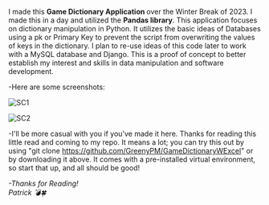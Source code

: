 I made this <strong>Game Dictionary Application </strong> over the Winter Break of 2023. I made this in a day and utilized the <strong>Pandas library</strong>. This application focuses on dictionary manipulation in Python. It utilizes the basic ideas of Databases using a pk or Primary Key to prevent the script from overwriting the values of keys in the dictionary. I plan to re-use ideas of this code later to work with a MySQL database and Django. This is a proof of concept to better establish my interest and skills in data manipulation and software development. 

-Here are some screenshots:

![SC1](https://github.com/GreenyPM/GameDictionaryWExcel/assets/81530437/92df4cbd-1f71-470a-81d3-2ee37bb3efa8)

![SC2](https://github.com/GreenyPM/GameDictionaryWExcel/assets/81530437/ad83e8be-d2db-4d4d-bee3-ac892582831d)

-I'll be more casual with you if you've made it here. Thanks for reading this little read and coming to my repo. It means a lot; you can try this out by using "git clone https://github.com/GreenyPM/GameDictionaryWExcel" or by downloading it above. It comes with a pre-installed virtual environment, so start that up, and all should be good! 

<i>-Thanks for Reading!<br>
Patrick 💣🍀</i>

